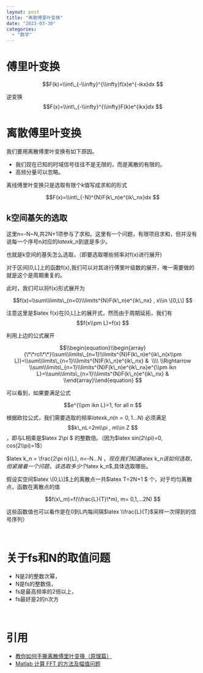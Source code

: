 ```yaml
---
layout: post
title: "离散傅里叶变换"
date: "2023-03-30"
categories: 
  - "数学"
---
```


# 傅里叶变换

$$F(k)=\\int\_{-\\infty}^{\\infty}f(x)e^{-ikx}dx $$

逆变换 $$F(x)=\\int\_{-\\infty}^{\\infty}F(k)e^{ikx}dx $$

# 离散傅里叶变换

我们要用离散傅里叶变换有如下原因。

- 我们现在已知的时域信号往往不是无限的，而是离散的有限的。
- 高频分量可以忽略。

离线傅里叶变换只是选取有限个k值写成求和的形式

$$F(x)=\\int\_{-N}^{N}F(k\_n)e^{ik\_nx}dx $$

## k空间基矢的选取

这里n=-N~N,共2N+1项参与了求和。这里有一个问题，有限项目求和，但并没有说每一个序号n对应的$latex k\_n$到底是多少。

也就是k空间的基矢怎么选取，（即要选取哪些频率对f(x)进行展开)

对于区间\[0,L\]上的函数f(x),我们可以对其进行傅里叶级数的展开，唯一需要做的就是这个是周期重复的。

此时，我们可以将f(x)形式展开为

$$f(x)=\\sum\\limits\_{n=0}\\limits^{N}F(k\_n)e^{ik\_nx} , x\\in \[0,L\] $$

注意这里是$latex f(x)在\[0,L\]上的展开式，然而由于周期延拓，我们有 $$f(x\\pm L)=f(x) $$

利用上边的公式展开

$$\\begin{equation}\\begin{array}{\*\*rcl\*\*}\\sum\\limits\_{n=1}\\limits^{N}F(k\_n)e^{ik\_n(x\\pm L)}=\\sum\\limits\_{n=1}\\limits^{N}F(k\_n)e^{ik\_nx} &  \\\\ \\Rightarrow \\sum\\limits\_{n=1}\\limits^{N}F(k\_n)e^{ik\_nx}e^{\\pm ikn L}=\\sum\\limits\_{n=1}\\limits^{N}F(k\_n)e^{ik\_nx} & \\end{array}\\end{equation} $$

可以看到，如果要满足公式

$$e^{\\pm ikn L}=1, for all n $$

根据欧拉公式，我们需要选取的频率$latex k\_n(n=0,1...N)$ 必须满足$$k\_nL=2m\\pi , m\\in Z $$ ，即与L相乘是$latex 2\\pi $ 的整数倍。（因为$latex sin(2\\pi)=0, cos(2\\pi)=1$）

$latex k\_n = \\frac{2\\pi n}{L}, n=-N...N $，现在我们知道$latex k\_n$该如何选取，但紧接着一个问题，该选取多少个$latex k\_n$,具体选取哪些。

假设实空间$latex \[0,L\]$上的离散点一共$latex T=2N+1 $ 个，对于均匀离散点，函数在离散点的值

$$f(x\_m)=f(\\frac{L}{T}\*m), m= 0,1,...2N) $$

这些函数值也可以看作是在0到L内每间隔$latex \\frac{L}{T}$采样一次得到的信号序列）

 

# 关于fs和N的取值问题

- N是2的整数次幂，
- N是fs的整数倍，
- fs是最高频率的2倍以上，
- fs最好是2的n次方

 

# 引用

- [教你如何手撕离散傅里叶变换（原理篇）](https://zhuanlan.zhihu.com/p/420487809)
- [Matlab 计算 FFT 的方法及幅值问题](https://blog.csdn.net/qq_29225913/article/details/105467006)
